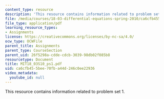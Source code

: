 ```yaml
---
content_type: resource
description: 'This resource contains information related to problem set 1. '
file: /media/courses/18-03-differential-equations-spring-2010/ca6cfb455bee70fba44d246c0ee22936_MIT18_03S10_ps1.pdf
file_type: application/pdf
learning_resource_types:
- Assignments
license: https://creativecommons.org/licenses/by-nc-sa/4.0/
ocw_type: OCWFile
parent_title: Assignments
parent_type: CourseSection
parent_uid: 26f5298a-cdde-cdcb-3039-98db02f085b8
resourcetype: Document
title: MIT18_03S10_ps1.pdf
uid: ca6cfb45-5bee-70fb-a44d-246c0ee22936
video_metadata:
  youtube_id: null
---
```

This resource contains information related to problem set 1. 